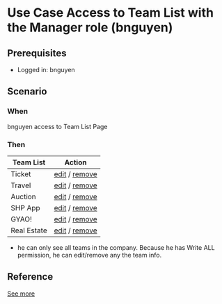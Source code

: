 # Use Case Access to Team List with the Manager role (bnguyen)

## Prerequisites 
- Logged in: bnguyen

## Scenario 
### When
bnguyen access to Team List Page &nbsp;

### Then 
| Team List | Action
| ---- | ---- |
| Ticket | [edit]() / [remove]() |
| Travel | [edit]() / [remove]() |
| Auction | [edit]() / [remove]() |
| SHP App | [edit]() / [remove]() |
| GYAO! | [edit]() / [remove]() |
| Real Estate | [edit]() / [remove]() |

- he can only see all teams in the company. Because he has Write ALL permission, he can edit/remove any the team info. 

## Reference 
[See more](bod_role_group.md)
